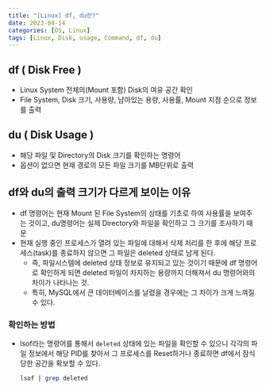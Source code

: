 ```yaml
---
title: "[Linux] df, du란?"
date: 2023-04-14
categories: [OS, Linux]
tags: [Linux, Disk, usage, Command, df, du]
---
```


## df ( Disk Free )

- Linux System 전체의(Mount 포함) Disk의 여유 공간 확인
- File System, Disk 크기, 사용량, 남아있는 용량, 사용률, Mount 지점 순으로 정보를 출력

## du ( Disk Usage )

- 해당 파일 및 Directory의 Disk 크기를 확인하는 명령어
- 옵션이 없으면 현재 경로의 모든 파일 크기를 MB단위로 출력

## df와 du의 출력 크기가 다르게 보이는 이유

- df 명령어는 현재 Mount 된 File System의 상태를 기초로 하여 사용률을 보여주는 것이고, du명령어는 실제 Directory와 파일을 확인하고 그 크기를 조사하기 때문
- 현재 실행 중인 프로세스가 열려 있는 파일에 대해서 삭제 처리를 한 후에 해당 프로세스(task)를 종료하지 않으면 그 파일은 deleted 상태로 남게 된다.
  - 즉, 파일시스템에 deleted 상태 정보로 유지되고 있는 것이기 때문에 df 명령어로 확인하게 되면 deleted 파일이 차지하는 용량까지 더해져서 du 명령어와의 차이가 나타나는 것.
  - 특히, MySQL에서 큰 데이터베이스를 날렸을 경우에는 그 차이가 크게 느껴질 수 있다.

### 확인하는 방법

- lsof라는 명령어를 통해서 `deleted` 상태에 있는 파일을 확인할 수 있으니 각각의 파일 정보에서 해당 PID를 찾아서 그 프로세스를 Reset하거나 종료하면 df에서 잠식당한 공간을 확보할 수 있다.

  ```bash
  lsof | grep deleted
  ```
